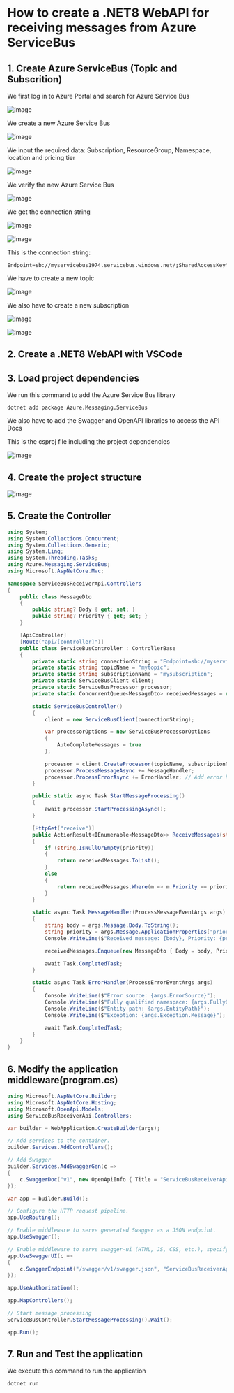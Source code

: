 # How to create a .NET8 WebAPI for receiving messages from Azure ServiceBus

## 1. Create Azure ServiceBus (Topic and Subscrition)

We first log in to Azure Portal and search for Azure Service Bus 

![image](https://github.com/luiscoco/Azure_ServiceBus_with_dotNET8_WebAPI_consumer/assets/32194879/c1083a36-37ed-41cd-b338-05b79338d256)

We create a new Azure Service Bus 

![image](https://github.com/luiscoco/Azure_ServiceBus_with_dotNET8_WebAPI_consumer/assets/32194879/c55dfe80-c170-4a11-abd5-64fba5d3d038)

We input the required data: Subscription, ResourceGroup, Namespace, location and pricing tier

![image](https://github.com/luiscoco/Azure_ServiceBus_with_dotNET8_WebAPI_consumer/assets/32194879/ceb2546c-a073-41c7-8ec5-0f29e59766fb)

We verify the new Azure Service Bus

![image](https://github.com/luiscoco/Azure_ServiceBus_with_dotNET8_WebAPI_consumer/assets/32194879/d5d306e4-cea0-4898-a9e5-9b0ebb6d9eca)

We get the connection string

![image](https://github.com/luiscoco/Azure_ServiceBus_with_dotNET8_WebAPI_consumer/assets/32194879/d540d906-ce3b-4d5d-b984-563a1895654b)

![image](https://github.com/luiscoco/Azure_ServiceBus_with_dotNET8_WebAPI_consumer/assets/32194879/8c077842-6b05-46e2-a03e-de04f8bd1dcf)

This is the connection string:

```
Endpoint=sb://myservicebus1974.servicebus.windows.net/;SharedAccessKeyName=RootManageSharedAccessKey;SharedAccessKey=c/7ve5kw9QuPqM8YSUWQvNTrjM+y5hkmp+ASbE85qY4=
```

We have to create a new topic

![image](https://github.com/luiscoco/Azure_ServiceBus_with_dotNET8_WebAPI_consumer/assets/32194879/4042c8cc-f5f3-4e0e-9dfc-139722d6297d)

We also have to create a new subscription

![image](https://github.com/luiscoco/Azure_ServiceBus_with_dotNET8_WebAPI_consumer/assets/32194879/5da3f4ef-4617-4b29-9b8b-036ddd0e13e1)

![image](https://github.com/luiscoco/Azure_ServiceBus_with_dotNET8_WebAPI_consumer/assets/32194879/6eabacda-7346-4ced-b66c-6fcb8c5815c7)

## 2. Create a .NET8 WebAPI with VSCode

## 3. Load project dependencies

We run this command to add the Azure Service Bus library

```
dotnet add package Azure.Messaging.ServiceBus
```

We also have to add the Swagger and OpenAPI libraries to access the API Docs

This is the csproj file including the project dependencies

![image](https://github.com/luiscoco/Azure_ServiceBus_with_dotNET8_WebAPI_consumer/assets/32194879/2990d2e5-48bb-4239-b708-5b934664d5a5)

## 4. Create the project structure

![image](https://github.com/luiscoco/Azure_ServiceBus_with_dotNET8_WebAPI_consumer/assets/32194879/475d1f86-cdb2-46c9-98c1-a16e31923f60)

## 5. Create the Controller

```csharp
using System;
using System.Collections.Concurrent;
using System.Collections.Generic;
using System.Linq;
using System.Threading.Tasks;
using Azure.Messaging.ServiceBus;
using Microsoft.AspNetCore.Mvc;

namespace ServiceBusReceiverApi.Controllers
{
    public class MessageDto
    {
        public string? Body { get; set; }
        public string? Priority { get; set; }
    }

    [ApiController]
    [Route("api/[controller]")]
    public class ServiceBusController : ControllerBase
    {
        private static string connectionString = "Endpoint=sb://myservicebus1974.servicebus.windows.net/;SharedAccessKeyName=RootManageSharedAccessKey;SharedAccessKey=c/7ve5kw9QuPqM8YSUWQvNTrjM+y5hkmp+ASbE85qY4=";
        private static string topicName = "mytopic";
        private static string subscriptionName = "mysubscription";
        private static ServiceBusClient client;
        private static ServiceBusProcessor processor;
        private static ConcurrentQueue<MessageDto> receivedMessages = new ConcurrentQueue<MessageDto>();

        static ServiceBusController()
        {
            client = new ServiceBusClient(connectionString);

            var processorOptions = new ServiceBusProcessorOptions
            {
                AutoCompleteMessages = true
            };

            processor = client.CreateProcessor(topicName, subscriptionName, processorOptions);
            processor.ProcessMessageAsync += MessageHandler;
            processor.ProcessErrorAsync += ErrorHandler; // Add error handler
        }

        public static async Task StartMessageProcessing()
        {
            await processor.StartProcessingAsync();
        }

        [HttpGet("receive")]
        public ActionResult<IEnumerable<MessageDto>> ReceiveMessages(string? priority = null)
        {
            if (string.IsNullOrEmpty(priority))
            {
                return receivedMessages.ToList();
            }
            else
            {
                return receivedMessages.Where(m => m.Priority == priority).ToList();
            }
        }

        static async Task MessageHandler(ProcessMessageEventArgs args)
        {
            string body = args.Message.Body.ToString();
            string priority = args.Message.ApplicationProperties["priority"]?.ToString() ?? "normal";
            Console.WriteLine($"Received message: {body}, Priority: {priority}");

            receivedMessages.Enqueue(new MessageDto { Body = body, Priority = priority });

            await Task.CompletedTask;
        }

        static async Task ErrorHandler(ProcessErrorEventArgs args)
        {
            Console.WriteLine($"Error source: {args.ErrorSource}");
            Console.WriteLine($"Fully qualified namespace: {args.FullyQualifiedNamespace}");
            Console.WriteLine($"Entity path: {args.EntityPath}");
            Console.WriteLine($"Exception: {args.Exception.Message}");

            await Task.CompletedTask;
        }
    }
}
```

## 6. Modify the application middleware(program.cs)

```csharp
using Microsoft.AspNetCore.Builder;
using Microsoft.AspNetCore.Hosting;
using Microsoft.OpenApi.Models;
using ServiceBusReceiverApi.Controllers;

var builder = WebApplication.CreateBuilder(args);

// Add services to the container.
builder.Services.AddControllers();

// Add Swagger
builder.Services.AddSwaggerGen(c =>
{
    c.SwaggerDoc("v1", new OpenApiInfo { Title = "ServiceBusReceiverApi", Version = "v1" });
});

var app = builder.Build();

// Configure the HTTP request pipeline.
app.UseRouting();

// Enable middleware to serve generated Swagger as a JSON endpoint.
app.UseSwagger();

// Enable middleware to serve swagger-ui (HTML, JS, CSS, etc.), specifying the Swagger JSON endpoint.
app.UseSwaggerUI(c =>
{
    c.SwaggerEndpoint("/swagger/v1/swagger.json", "ServiceBusReceiverApi v1");
});

app.UseAuthorization();

app.MapControllers();

// Start message processing
ServiceBusController.StartMessageProcessing().Wait();

app.Run();
```

## 7. Run and Test the application

We execute this command to run the application

```
dotnet run
```
